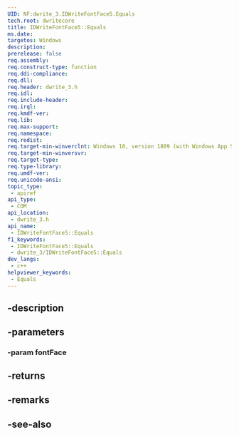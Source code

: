 ```yaml
---
UID: NF:dwrite_3.IDWriteFontFace5.Equals
tech.root: dwritecore
title: IDWriteFontFace5::Equals
ms.date: 
targetos: Windows
description: 
prerelease: false
req.assembly: 
req.construct-type: function
req.ddi-compliance: 
req.dll: 
req.header: dwrite_3.h
req.idl: 
req.include-header: 
req.irql: 
req.kmdf-ver: 
req.lib: 
req.max-support: 
req.namespace: 
req.redist: 
req.target-min-winverclnt: Windows 10, version 1809 (with Windows App SDK 0.5 or later)
req.target-min-winversvr: 
req.target-type: 
req.type-library: 
req.umdf-ver: 
req.unicode-ansi: 
topic_type:
 - apiref
api_type:
 - COM
api_location:
 - dwrite_3.h
api_name:
 - IDWriteFontFace5::Equals
f1_keywords:
 - IDWriteFontFace5::Equals
 - dwrite_3/IDWriteFontFace5::Equals
dev_langs:
 - c++
helpviewer_keywords:
 - Equals
---
```


## -description

## -parameters

### -param fontFace

## -returns

## -remarks

## -see-also

